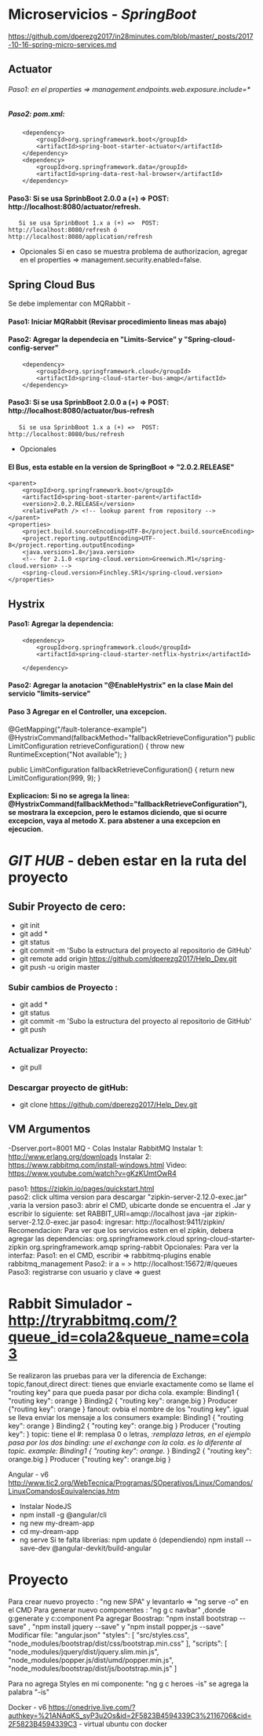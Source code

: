 Microservicios - _SpringBoot_
=============================
https://github.com/dperezg2017/in28minutes.com/blob/master/_posts/2017-10-16-spring-micro-services.md

## Actuator ##
###### Paso1: en el properties => management.endpoints.web.exposure.include=*
##### Paso2: pom.xml: 
		<dependency>
			<groupId>org.springframework.boot</groupId>
			<artifactId>spring-boot-starter-actuator</artifactId>
		</dependency>
		<dependency>
			<groupId>org.springframework.data</groupId>
			<artifactId>spring-data-rest-hal-browser</artifactId>
		</dependency>
#### Paso3: Si se usa SprinbBoot 2.0.0 a (+) =>  POST: http://localhost:8080/actuator/refresh. 
       Si se usa SprinbBoot 1.x a (+) =>  POST: http://localhost:8080/refresh ó http://localhost:8080/application/refresh
* Opcionales
Si en caso se muestra problema de authorizacion, agregar en el properties => management.security.enabled=false.

## Spring Cloud Bus ##
Se debe implementar con MQRabbit - 
#### Paso1: Iniciar MQRabbit (Revisar procedimiento lineas mas abajo)
#### Paso2: Agregar la dependecia en "Limits-Service" y "Spring-cloud-config-server"
		<dependency>
			<groupId>org.springframework.cloud</groupId>
			<artifactId>spring-cloud-starter-bus-amqp</artifactId>
		</dependency>
#### Paso3: Si se usa SprinbBoot 2.0.0 a (+) =>  POST: http://localhost:8080/actuator/bus-refresh
       Si se usa SprinbBoot 1.x a (+) =>  POST: http://localhost:8080/bus/refresh
* Opcionales
#### El Bus, esta estable en la version de SpringBoot => "2.0.2.RELEASE"
	<parent>
		<groupId>org.springframework.boot</groupId>
		<artifactId>spring-boot-starter-parent</artifactId>
		<version>2.0.2.RELEASE</version>
		<relativePath /> <!-- lookup parent from repository -->
	</parent>
	<properties>
		<project.build.sourceEncoding>UTF-8</project.build.sourceEncoding>
		<project.reporting.outputEncoding>UTF-8</project.reporting.outputEncoding>
		<java.version>1.8</java.version>
		<!-- for 2.1.0 <spring-cloud.version>Greenwich.M1</spring-cloud.version> -->
		<spring-cloud.version>Finchley.SR1</spring-cloud.version>
	</properties>
	
## Hystrix
#### Paso1: Agregar la dependencia: 
		<dependency>
			<groupId>org.springframework.cloud</groupId>
			<artifactId>spring-cloud-starter-netflix-hystrix</artifactId>
<!-- 			<artifactId>spring-cloud-starter-hystrix</artifactId> -->
		</dependency>

#### Paso2: Agregar la anotacion "@EnableHystrix" en la clase Main del servicio "limits-service"
#### Paso 3 Agregar en el Controller, una excepcion.
  @GetMapping("/fault-tolerance-example")
  @HystrixCommand(fallbackMethod="fallbackRetrieveConfiguration")
  public LimitConfiguration retrieveConfiguration() {
    throw new RuntimeException("Not available");
  }

  public LimitConfiguration fallbackRetrieveConfiguration() {
    return new LimitConfiguration(999, 9);
  }
####  Explicacion: Si no se agrega la linea:  @HystrixCommand(fallbackMethod="fallbackRetrieveConfiguration"), se mostrara la excepcion, pero le estamos diciendo, que si ocurre excepcion, vaya al metodo X. para abstener a una excepcion en ejecucion.

_GIT HUB_ - deben estar en la ruta del proyecto
===============================================
## Subir Proyecto de cero: 
- git init
- git add *
- git status 
- git commit -m 'Subo la estructura del proyecto al repositorio de GitHub'
- git remote add origin https://github.com/dperezg2017/Help_Dev.git
- git push -u origin master
### Subir cambios de Proyecto : 
- git add *
- git status 
- git commit -m 'Subo la estructura del proyecto al repositorio de GitHub'
- git push
### Actualizar Proyecto:
- git pull
### Descargar proyecto de gitHub:
- git clone https://github.com/dperezg2017/Help_Dev.git

## VM Argumentos
-Dserver.port=8001 
MQ - Colas
Instalar RabbitMQ
Instalar 1: http://www.erlang.org/downloads
Instalar 2: https://www.rabbitmq.com/install-windows.html
Video: https://www.youtube.com/watch?v=gKzKUmtOwR4


paso1: https://zipkin.io/pages/quickstart.html  
paso2: click ultima version para descargar "zipkin-server-2.12.0-exec.jar" ,varia la version
paso3: abrir el CMD, ubicarte donde se encuentra el .Jar y escribir lo siguiente:
set RABBIT_URI=amqp://localhost
java -jar zipkin-server-2.12.0-exec.jar
paso4: ingresar: http://localhost:9411/zipkin/   
Recomendacion:
Para ver que los servicios esten en el zipkin, debera agregar las dependencias:
		<dependency>
			<groupId>org.springframework.cloud</groupId>
			<artifactId>spring-cloud-starter-zipkin</artifactId>
		</dependency>
		<dependency>
			<groupId>org.springframework.amqp</groupId>
			<artifactId>spring-rabbit</artifactId>
		</dependency>
Opcionales:
Para ver la interfaz: 
Paso1: en el CMD, escribir => rabbitmq-plugins enable rabbitmq_management
Paso2: ir a = > http://localhost:15672/#/queues
Paso3: registrarse con usuario y clave => guest

# Rabbit Simulador  - http://tryrabbitmq.com/?queue_id=cola2&queue_name=cola3

Se realizaron las pruebas para ver la diferencia de Exchange: topic,fanout,direct 
direct: tienes que enviarle exactamente como se llame el "routing key" para que pueda pasar por dicha cola. 
	example: Binding1 { "routing key": orange }    Binding2 { "routing key": orange.big }
		 Producer {"routing key": orange }
fanout: ovbia el nombre de los "routing key". igual se lleva enviar los mensaje a los consumers
	example: Binding1 { "routing key": orange }    Binding2 { "routing key": orange.big }
		 Producer {"routing key":  }
topic: tiene el #: remplasa 0 o letras, *:remplaza letras, en el ejemplo pasa por los dos binding: une el exchange con la cola. es lo diferente al topic.
	example: Binding1 { "routing key": orange.* }    Binding2 { "routing key": orange.big }
		 Producer {"routing key": orange.big }		 
		 
Angular - v6
http://www.tic2.org/WebTecnica/Programas/SOperativos/Linux/Comandos/LinuxComandosEquivalencias.htm

- Instalar NodeJS
- npm install -g @angular/cli
- ng new my-dream-app
- cd my-dream-app
- ng serve
Si te falta librerias: npm update   ó  (dependiendo)   npm install --save-dev @angular-devkit/build-angular
# Proyecto

Para crear nuevo proyecto :  "ng new SPA" y levantarlo => "ng serve -o" en el CMD
Para generar nuevo componentes : "ng g c navbar"  ,donde g:generate y c:component
Pa agregar Boostrap: "npm install bootstrap --save" , "npm install jquery --save" y "npm install popper,js --save"
Modificar file: "angular.json"
            "styles": [
              "src/styles.css",
              "node_modules/bootstrap/dist/css/bootstrap.min.css"
            ],
            "scripts": [
              "node_modules/jquery/dist/jquery.slim.min.js",
              "node_modules/popper.js/dist/umd/popper.min.js",
              "node_modules/bootstrap/dist/js/bootstrap.min.js"
            ]

Para no agrega Styles en mi componente: "ng g c heroes -is" se agrega la palabra "-is"


Docker - v6
https://onedrive.live.com/?authkey=%21ANAqKS_syP3u2Os&id=2F5823B4594339C3%2116706&cid=2F5823B4594339C3 - virtual ubuntu con docker






